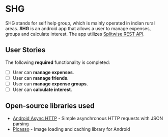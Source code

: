
# SHG
SHG stands for self help group, which is mainly operated in indian rural areas.
**SHG** is an android app that allows a user to manage expenses, groups and calculate interest. The app utilizes [Splitwise REST API](http://dev.splitwise.com/).

## User Stories

The following **required** functionality is completed:

* [ ] User can **manage expenses**.
* [ ] User can **manage friends**.
* [ ] User can **manage expense groups**.
* [ ] User can **calculate interest**.

## Open-source libraries used

- [Android Async HTTP](https://github.com/loopj/android-async-http) - Simple asynchronous HTTP requests with JSON parsing
- [Picasso](http://square.github.io/picasso/) - Image loading and caching library for Android
